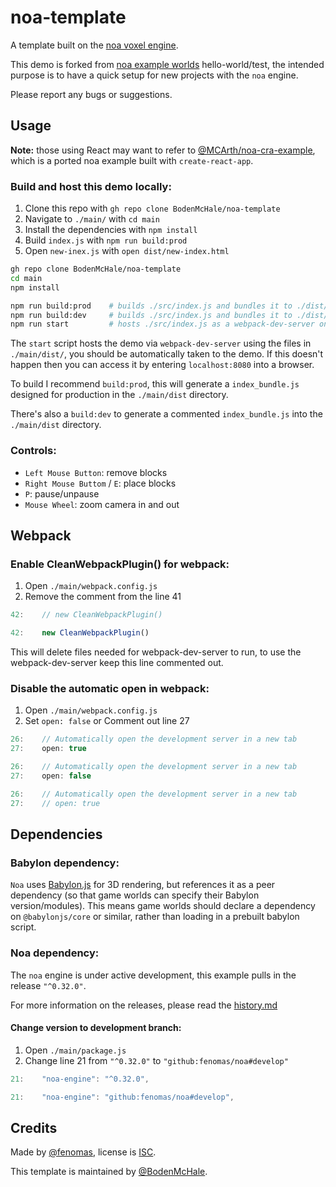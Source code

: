 # noa-template

A template built on the [noa voxel engine](https://github.com/fenomas/noa).

This demo is forked from [noa example worlds](https://github.com/fenomas/noa-examples) hello-world/test, the intended purpose is to have a quick setup for new projects with the `noa` engine.

Please report any bugs or suggestions.

## Usage

**Note:** those using React may want to refer to [@MCArth/noa-cra-example](https://github.com/MCArth/noa-cra-example), which is a ported noa example built with `create-react-app`.

### Build and host this demo locally:
1. Clone this repo with `gh repo clone BodenMcHale/noa-template`
2. Navigate to `./main/` with `cd main`
3. Install the dependencies with `npm install`
4. Build `index.js` with `npm run build:prod`
5. Open `new-inex.js` with `open dist/new-index.html`

```sh
gh repo clone BodenMcHale/noa-template
cd main
npm install

npm run build:prod    # builds ./src/index.js and bundles it to ./dist/index_bundle.js using --mode production
npm run build:dev     # builds ./src/index.js and bundles it to ./dist/index_bundle.js using --mode development
npm run start         # hosts ./src/index.js as a webpack-dev-server on localhost:8080 using --mode development
```

The `start` script hosts the demo via `webpack-dev-server` using the files in `./main/dist/`, you should be automatically taken to the demo. If this doesn't happen then you can access it by entering `localhost:8080` into a browser.

To build I recommend `build:prod`, this will generate a `index_bundle.js` designed for production in the `./main/dist` directory.

There's also a `build:dev` to generate a commented `index_bundle.js` into the `./main/dist` directory.

### Controls:
 * `Left Mouse Button`: remove blocks
 * `Right Mouse Buttom` / `E`: place blocks
 * `P`: pause/unpause
 * `Mouse Wheel`: zoom camera in and out
 
 ## Webpack

### Enable CleanWebpackPlugin() for webpack:
1. Open `./main/webpack.config.js`
2. Remove the comment from the line 41

```js
42:    // new CleanWebpackPlugin()

42:    new CleanWebpackPlugin()
```

This will delete files needed for webpack-dev-server to run, to use the webpack-dev-server keep this line commented out.

### Disable the automatic open in webpack:
1. Open `./main/webpack.config.js`
2. Set `open: false` or Comment out line 27
```js
26:    // Automatically open the development server in a new tab
27:    open: true

26:    // Automatically open the development server in a new tab
27:    open: false

26:    // Automatically open the development server in a new tab
27:    // open: true
```

## Dependencies

### Babylon dependency:

`Noa` uses [Babylon.js](https://www.babylonjs.com/) for 3D rendering, but references it as a peer dependency (so that game worlds can specify their Babylon version/modules). This means game worlds should declare a dependency on `@babylonjs/core` or similar, rather than loading in a prebuilt babylon script.

### Noa dependency:

The `noa` engine is under active development, this example pulls in the release `"^0.32.0"`.

For more information on the releases, please read the [history.md](https://github.com/fenomas/noa/blob/master/docs/history.md)

#### Change version to development branch:
1. Open `./main/package.js`
2. Change line 21 from `"^0.32.0"` to `"github:fenomas/noa#develop"`
```js
21:    "noa-engine": "^0.32.0",

21:    "noa-engine": "github:fenomas/noa#develop",
```

## Credits

Made by [@fenomas](https://fenomas.com), license is [ISC](https://choosealicense.com/licenses/isc/).

This template is maintained by [@BodenMcHale](https://github.com/BodenMcHale).
